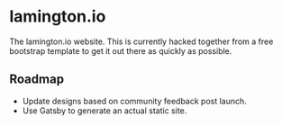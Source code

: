 # lamington.io

The lamington.io website. This is currently hacked together from a free bootstrap template to get it out there as quickly as possible.

## Roadmap

- Update designs based on community feedback post launch.
- Use Gatsby to generate an actual static site.
